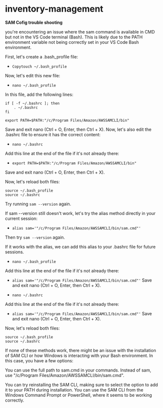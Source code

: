 # inventory-management

__SAM Cofig trouble shooting__

you're encountering an issue where the sam command is available in CMD but not in the VS Code terminal (Bash). This is likely due to the PATH environment variable not being correctly set in your VS Code Bash environment.

First, let's create a .bash_profile file:
- ``` Copytouch ~/.bash_profile ```

Now, let's edit this new file:
- ``` nano ~/.bash_profile ```

In this file, add the following lines:

``` 
if [ -f ~/.bashrc ]; then
    . ~/.bashrc
fi

export PATH=$PATH:"/c/Program Files/Amazon/AWSSAMCLI/bin"
```
Save and exit nano (Ctrl + O, Enter, then Ctrl + X).
Now, let's also edit the .bashrc file to ensure it has the correct content:

- ```nano ~/.bashrc```

Add this line at the end of the file if it's not already there:

- ``` export PATH=$PATH:"/c/Program Files/Amazon/AWSSAMCLI/bin" ```

Save and exit nano (Ctrl + O, Enter, then Ctrl + X).

Now, let's reload both files:

```
source ~/.bash_profile
source ~/.bashrc
```

Try running ```sam --version``` again.

If sam --version still doesn't work, let's try the alias method directly in your current session:

- ```alias sam='"/c/Program Files/Amazon/AWSSAMCLI/bin/sam.cmd"' ```

Then try ```sam --version``` again.

If it works with the alias, we can add this alias to your .bashrc file for future sessions.

- ```nano ~/.bash_profile```

Add this line at the end of the file if it's not already there:

- ```alias sam='"/c/Program Files/Amazon/AWSSAMCLI/bin/sam.cmd"'```
Save and exit nano (Ctrl + O, Enter, then Ctrl + X).


- ```nano ~/.bashrc```

Add this line at the end of the file if it's not already there:

- ```alias sam='"/c/Program Files/Amazon/AWSSAMCLI/bin/sam.cmd"'```
Save and exit nano (Ctrl + O, Enter, then Ctrl + X).

Now, let's reload both files:

```
source ~/.bash_profile
source ~/.bashrc
```

If none of these methods work, there might be an issue with the installation of SAM CLI or how Windows is interacting with your Bash environment. In this case, you have a few options:

You can use the full path to sam.cmd in your commands. Instead of sam, use "/c/Program Files/Amazon/AWSSAMCLI/bin/sam.cmd".

You can try reinstalling the SAM CLI, making sure to select the option to add it to your PATH during installation.
You can use the SAM CLI from the Windows Command Prompt or PowerShell, where it seems to be working correctly.
